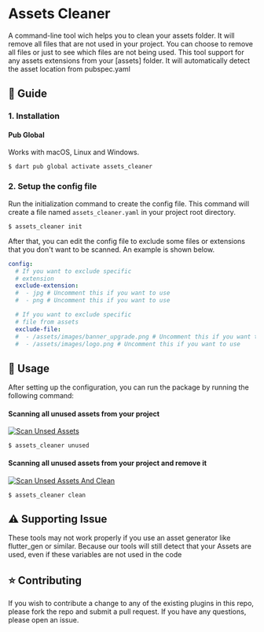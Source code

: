 # Assets Cleaner

A command-line tool wich helps you to clean your assets folder. It will remove all files that are not used in your project. You can choose to remove all files or just to see which files are not being used.
This tool support for any assets extensions from your [assets] folder. It will automatically detect the asset location from pubspec.yaml

## :book: Guide

### 1. Installation
#### Pub Global
Works with macOS, Linux and Windows.
    
```shell
$ dart pub global activate assets_cleaner
```

### 2. Setup the config file

Run the initialization command to create the config file. This command will create a file named `assets_cleaner.yaml` in your project root directory.

```shell
$ assets_cleaner init
```

After that, you can edit the config file to exclude some files or extensions that you don't want to be scanned.
An example is shown below.

```yaml
config:
  # If you want to exclude specific
  # extension
  exclude-extension:
  #  - jpg # Uncomment this if you want to use
  #  - png # Uncomment this if you want to use

  # If you want to exclude specific
  # file from assets
  exclude-file:
  #  - /assets/images/banner_upgrade.png # Uncomment this if you want to use
  #  - /assets/images/logo.png # Uncomment this if you want to use
```

## :rocket: Usage

After setting up the configuration, you can run the package by running the following command:

#### Scanning all unused assets from your project
[![Scan Unsed Assets](https://i.ibb.co/xXXgpy0/Assets-Cleaner-Unused.png)](https://i.ibb.co/xXXgpy0/Assets-Cleaner-Unused.png)
```shell
$ assets_cleaner unused
```

#### Scanning all unused assets from your project and remove it
[![Scan Unsed Assets And Clean](https://i.ibb.co/L0CK6C6/Assets-Cleaner-Clean.png)](https://i.ibb.co/L0CK6C6/Assets-Cleaner-Clean.png)
```shell
$ assets_cleaner clean
```
## :warning: Supporting Issue
These tools may not work properly if you use an asset generator like flutter_gen or similar. Because our tools will still detect that your Assets are used, even if these variables are not used in the code

## :star: Contributing
If you wish to contribute a change to any of the existing plugins in this repo, please fork the repo and submit a pull request. If you have any questions, please open an issue.